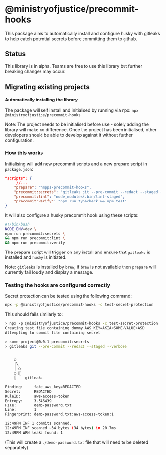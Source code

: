 # @ministryofjustice/precommit-hooks

This package aims to automatically install and configure husky with gitleaks to help catch potential secrets before committing them to github.

## Status

This library is in alpha. Teams are free to use this library but further breaking changes may occur.

## Migrating existing projects

#### Automatically installing the library

The package will self install and initialised by running via npx:
`npx @ministryofjustice/precommit-hooks`

Note: The project needs to be initialised before use - solely adding the library will make no difference.
Once the project has been initialised, other developers should be able to develop against it without further configuration.

### How this works

Initialising will add new precommit scripts and a new prepare script in `package.json`:

```json
"scripts": {
     //...
    "prepare": "hmpps-precommit-hooks",
    "precommit:secrets": "gitleaks git --pre-commit --redact --staged --verbose",
    "precommit:lint": "node_modules/.bin/lint-staged",
    "precommit:verify": "npm run typecheck && npm test"
}
```

It will also configure a husky precommit hook using these scripts:

```sh
#!/bin/bash
NODE_ENV=dev \
npm run precommit:secrets \
&& npm run precommit:lint \
&& npm run precommit:verify
```

The prepare script will trigger on any install and ensure that `gitleaks` is installed and `husky` is initiated.

Note: `gitleaks` is installed by `brew`, if `brew` is not available then `prepare` will currently fail loudly and display a message.

### Testing the hooks are configured correctly

Secret protection can be tested using the following command:

```bash
npx -p @ministryofjustice/precommit-hooks -c test-secret-protection
```

This should fails similarly to:

```bash
> npx -p @ministryofjustice/precommit-hooks -c test-secret-protection
Creating test file containing dummy AWS_KEY=AKIA<SOME-VALUE>ASD
Attempting to commit file containing secret

> some-project@0.0.1 precommit:secrets
> gitleaks git --pre-commit --redact --staged --verbose


    ○
    │╲
    │ ○
    ○ ░
    ░    gitleaks

Finding:     fake_aws_key=REDACTED
Secret:      REDACTED
RuleID:      aws-access-token
Entropy:     3.546439
File:        demo-password.txt
Line:        1
Fingerprint: demo-password.txt:aws-access-token:1

12:49PM INF 1 commits scanned.
12:49PM INF scanned ~34 bytes (34 bytes) in 20.7ms
12:49PM WRN leaks found: 1
```

(This will create a `./demo-password.txt` file that will need to be deleted separately)
